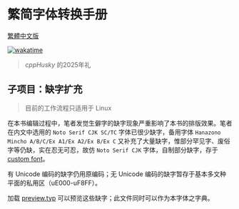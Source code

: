 # 繁简字体转换手册

[繁體中文版](README.md)

[![wakatime](https://wakatime.com/badge/user/018cddbf-c102-44d2-a0f3-463bcf2eef39/project/018ee5be-8219-44fd-a0c1-8f2557d43503.svg)](https://wakatime.com/badge/user/018cddbf-c102-44d2-a0f3-463bcf2eef39/project/018ee5be-8219-44fd-a0c1-8f2557d43503)

> *cppHusky* 的2025年礼

## 子项目：缺字扩充

> 目前的工作流程只适用于 Linux

在本书编辑过程中，笔者发觉生僻字的缺字现象严重影响了本书的排版效果。笔者在内文中选用的 `Noto Serif CJK SC/TC` 字体已很少缺字，备用字体 `Hanazono Mincho A/B/C/Ex A1/Ex A2/Ex B/Ex C` 又补充了大量缺字，惟部分罕见字、废俗字等仍缺，实在忍无可忍，故仿 `Noto Serif CJK` 字体，自制部分缺字，存于 [custom font](./custom%20font/)。

有 Unicode 编码的缺字仍用原编码；无 Unicode 编码的缺字暂存于基本多文种平面的私用区（uE000-uF8FF）。

加载 [preview.typ](./custom%20font/preview.typ) 可以预览这些缺字；此文件同时可以作为本字体之字典。
